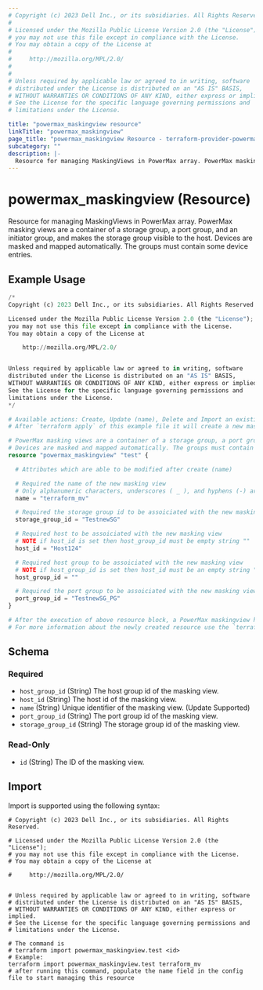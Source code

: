 ```yaml
---
# Copyright (c) 2023 Dell Inc., or its subsidiaries. All Rights Reserved.
#
# Licensed under the Mozilla Public License Version 2.0 (the "License");
# you may not use this file except in compliance with the License.
# You may obtain a copy of the License at
#
#     http://mozilla.org/MPL/2.0/
#
#
# Unless required by applicable law or agreed to in writing, software
# distributed under the License is distributed on an "AS IS" BASIS,
# WITHOUT WARRANTIES OR CONDITIONS OF ANY KIND, either express or implied.
# See the License for the specific language governing permissions and
# limitations under the License.

title: "powermax_maskingview resource"
linkTitle: "powermax_maskingview"
page_title: "powermax_maskingview Resource - terraform-provider-powermax"
subcategory: ""
description: |-
  Resource for managing MaskingViews in PowerMax array. PowerMax masking views are a container of a storage group, a port group, and an initiator group, and makes the storage group visible to the host. Devices are masked and mapped automatically. The groups must contain some device entries.
---
```


# powermax_maskingview (Resource)

Resource for managing MaskingViews in PowerMax array. PowerMax masking views are a container of a storage group, a port group, and an initiator group, and makes the storage group visible to the host. Devices are masked and mapped automatically. The groups must contain some device entries.


## Example Usage

```terraform
/*
Copyright (c) 2023 Dell Inc., or its subsidiaries. All Rights Reserved.

Licensed under the Mozilla Public License Version 2.0 (the "License");
you may not use this file except in compliance with the License.
You may obtain a copy of the License at

    http://mozilla.org/MPL/2.0/


Unless required by applicable law or agreed to in writing, software
distributed under the License is distributed on an "AS IS" BASIS,
WITHOUT WARRANTIES OR CONDITIONS OF ANY KIND, either express or implied.
See the License for the specific language governing permissions and
limitations under the License.
*/

# Available actions: Create, Update (name), Delete and Import an existing maskingview from the PowerMax Array.
# After `terraform apply` of this example file it will create a new masking_view with the name set in `name` attribute on the PowerMax

# PowerMax masking views are a container of a storage group, a port group, and an initiator group, and makes the storage group visible to the host. 
# Devices are masked and mapped automatically. The groups must contain some device entries.
resource "powermax_maskingview" "test" {

  # Attributes which are able to be modified after create (name)

  # Required the name of the new masking view
  # Only alphanumeric characters, underscores ( _ ), and hyphens (-) are allowed
  name = "terraform_mv"

  # Required the storage group id to be assoiciated with the new masking view
  storage_group_id = "TestnewSG"

  # Required host to be assoiciated with the new masking view
  # NOTE if host_id is set then host_group_id must be empty string ""
  host_id = "Host124"

  # Required host group to be assoiciated with the new masking view
  # NOTE if host_group_id is set then host_id must be an empty string ""
  host_group_id = ""

  # Required the port group to be assoiciated with the new masking view
  port_group_id = "TestnewSG_PG"
}

# After the execution of above resource block, a PowerMax maskingview has been created at PowerMax array.
# For more information about the newly created resource use the `terraform show` command to review the current state
```

<!-- schema generated by tfplugindocs -->
## Schema

### Required

- `host_group_id` (String) The host group id of the masking view.
- `host_id` (String) The host id of the masking view.
- `name` (String) Unique identifier of the masking view. (Update Supported)
- `port_group_id` (String) The port group id of the masking view.
- `storage_group_id` (String) The storage group id of the masking view.

### Read-Only

- `id` (String) The ID of the masking view.

## Import

Import is supported using the following syntax:

```shell
# Copyright (c) 2023 Dell Inc., or its subsidiaries. All Rights Reserved.

# Licensed under the Mozilla Public License Version 2.0 (the "License");
# you may not use this file except in compliance with the License.
# You may obtain a copy of the License at

#     http://mozilla.org/MPL/2.0/


# Unless required by applicable law or agreed to in writing, software
# distributed under the License is distributed on an "AS IS" BASIS,
# WITHOUT WARRANTIES OR CONDITIONS OF ANY KIND, either express or implied.
# See the License for the specific language governing permissions and
# limitations under the License.

# The command is
# terraform import powermax_maskingview.test <id>
# Example:
terraform import powermax_maskingview.test terraform_mv
# after running this command, populate the name field in the config file to start managing this resource
```